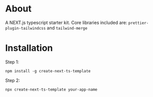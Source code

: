 # About

A NEXT.js typescript starter kit. Core libraries included are: `prettier-plugin-tailwindcss` and `tailwind-merge`

# Installation

Step 1:

```shell
npm install -g create-next-ts-template
```

Step 2:

```shell
npx create-next-ts-template your-app-name
```
